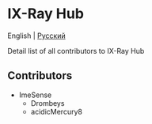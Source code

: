 # IX-Ray Hub

English | [Русский](./CONTRIBUTORS.ru.md)

Detail list of all contributors to IX-Ray Hub

## Contributors

- ImeSense
  - Drombeys
  - acidicMercury8
